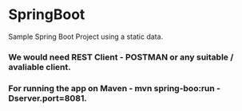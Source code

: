 # SpringBoot
Sample Spring Boot Project using a static data.

### We would need REST Client - POSTMAN or any suitable / avaliable client.
### For running the app on Maven - mvn spring-boo:run -Dserver.port=8081.
